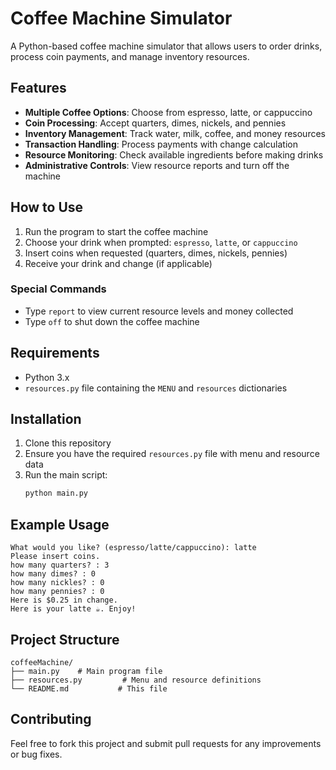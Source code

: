 # Coffee Machine Simulator

A Python-based coffee machine simulator that allows users to order drinks, process coin payments, and manage inventory resources.

## Features

- **Multiple Coffee Options**: Choose from espresso, latte, or cappuccino
- **Coin Processing**: Accept quarters, dimes, nickels, and pennies
- **Inventory Management**: Track water, milk, coffee, and money resources
- **Transaction Handling**: Process payments with change calculation
- **Resource Monitoring**: Check available ingredients before making drinks
- **Administrative Controls**: View resource reports and turn off the machine

## How to Use

1. Run the program to start the coffee machine
2. Choose your drink when prompted: `espresso`, `latte`, or `cappuccino`
3. Insert coins when requested (quarters, dimes, nickels, pennies)
4. Receive your drink and change (if applicable)

### Special Commands

- Type `report` to view current resource levels and money collected
- Type `off` to shut down the coffee machine

## Requirements

- Python 3.x
- `resources.py` file containing the `MENU` and `resources` dictionaries

## Installation

1. Clone this repository
2. Ensure you have the required `resources.py` file with menu and resource data
3. Run the main script:
   ```bash
   python main.py
   ```

## Example Usage

```
What would you like? (espresso/latte/cappuccino): latte
Please insert coins.
how many quarters? : 3
how many dimes? : 0
how many nickles? : 0
how many pennies? : 0
Here is $0.25 in change.
Here is your latte ☕️. Enjoy!
```

## Project Structure

```
coffeeMachine/
├── main.py    # Main program file
├── resources.py         # Menu and resource definitions
└── README.md           # This file
```

## Contributing

Feel free to fork this project and submit pull requests for any improvements or bug fixes.
